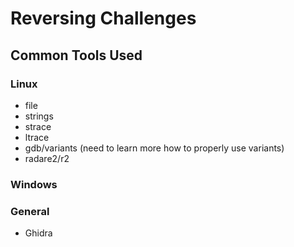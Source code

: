 # Reversing Challenges

## Common Tools Used

### Linux
* file
* strings
* strace
* ltrace
* gdb/variants (need to learn more how to properly use variants)
* radare2/r2

### Windows

### General
* Ghidra